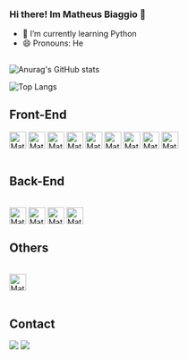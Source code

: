 ### Hi there! Im Matheus Biaggio 👋

- 🌱 I’m currently learning Python
- 😄 Pronouns: He

##

![Anurag's GitHub stats](https://github-readme-stats.vercel.app/api?username=matheusbiaggio&show_icons=true&theme=dark)

![Top Langs](https://github-readme-stats.vercel.app/api/top-langs/?username=matheusbiaggio&theme=dark)
<br>
<h2>Front-End</h2>
<div style="display: inline_block">
  <img align="center" alt="Matheus-Js" height="30" src="https://img.shields.io/badge/JavaScript-F7DF1E?style=for-the-badge&logo=javascript&logoColor=black">
  <img align="center" alt="Matheus-React" height="30" src="https://img.shields.io/badge/React-20232A?style=for-the-badge&logo=react&logoColor=61DAFB">
  <img align="center" alt="Matheus-Redux" height="30" src="https://img.shields.io/badge/Redux-593D88?style=for-the-badge&logo=redux&logoColor=white">
  <img align="center" alt="Matheus-HTML" height="30" src="https://img.shields.io/badge/HTML5-E34F26?style=for-the-badge&logo=html5&logoColor=white">
  <img align="center" alt="Matheus-CSS" height="30" src="https://img.shields.io/badge/CSS3-1572B6?style=for-the-badge&logo=css3&logoColor=white">
  <img align="center" alt="Matheus-SC" height="30" src="https://img.shields.io/badge/styled--components-DB7093?style=for-the-badge&logo=styled-components&logoColor=white">
  <img align="center" alt="Matheus-Jest" height="30" src="https://img.shields.io/badge/Jest-323330?style=for-the-badge&logo=Jest&logoColor=white">
  <img align="center" alt="Matheus-RTL" height="30" src="https://img.shields.io/badge/testing%20library-323330?style=for-the-badge&logo=testing-library&logoColor=red"> 
  <img align="center" alt="Matheus-Typescript" height="30" src="https://img.shields.io/badge/TypeScript-007ACC?style=for-the-badge&logo=typescript&logoColor=white"> 
</div>
<br>
<h2>Back-End</h2>
<div style="display: inline_block"><br>
  <img align="center" alt="Matheus-DOCKER" height="30" src="https://img.shields.io/badge/docker-%230db7ed.svg?style=for-the-badge&logo=docker&logoColor=white">
  <img align="center" alt="Matheus-MYSQL" height="30" src="https://img.shields.io/badge/MySQL-00000F?style=for-the-badge&logo=mysql&logoColor=white">
  <img align="center" alt="Matheus-NODE" height="30" src="https://img.shields.io/badge/Node.js-43853D?style=for-the-badge&logo=node.js&logoColor=white">
  <img align="center" alt="Matheus-SQUELIZE" height="30" src="https://img.shields.io/badge/sequelize-323330?style=for-the-badge&logo=sequelize&logoColor=blue">
</div>
<h2>Others</h2>
<div style="display: inline_block"><br>
  <img align="center" alt="Matheus-PYTHON" height="30" src="https://img.shields.io/badge/Python-3776AB?style=for-the-badge&logo=python&logoColor=white">
</div>
<br>

<div> 
  <h2>Contact</h2>
  <a href = "mailto:matheusbiaggio@gmail.com"><img src="https://img.shields.io/badge/-Gmail-%23333?style=for-the-badge&logo=gmail&logoColor=white" target="_blank"></a>
  <a href="https://www.linkedin.com/in/matheus-biaggio" target="_blank"><img src="https://img.shields.io/badge/-LinkedIn-%230077B5?style=for-the-badge&logo=linkedin&logoColor=white" target="_blank"></a> 
  
</div>
